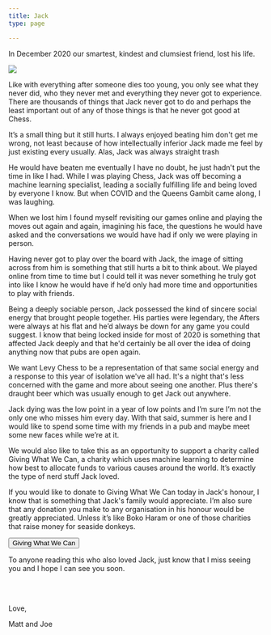 ```yaml
---
title: Jack
type: page

---
```

In December 2020 our smartest, kindest and clumsiest friend, lost his life.

![](images/jacky-lad.jpg)

Like with everything after someone dies too young, you only see what they never did, who they never met and everything they never got to experience. There are thousands of things that Jack never got to do and perhaps the least important out of any of those things is that he never got good at Chess.

It’s a small thing but it still hurts. I always enjoyed beating him don't get me wrong, not least because of how intellectually inferior Jack made me feel by just existing every usually. Alas, Jack was always straight trash

He would have beaten me eventually I have no doubt, he just hadn't put the time in like I had. While I was playing Chess, Jack was off becoming a machine learning specialist, leading a socially fulfilling life and being loved by everyone I know. But when COVID and the Queens Gambit came along, I was laughing.

When we lost him I found myself revisiting our games online and playing the moves out again and again, imagining his face, the questions he would have asked and the conversations we would have had if only we were playing in person.

Having never got to play over the board with Jack, the image of sitting across from him is something that still hurts a bit to think about. We played online from time to time but I could tell it was never something he truly got into like I know he would have if he’d only had more time and opportunities to play with friends.

Being a deeply sociable person, Jack possessed the kind of sincere social energy that brought people together. His parties were legendary, the Afters were always at his flat and he’d always be down for any game you could suggest. I know that being locked inside for most of 2020 is something that affected Jack deeply and that he'd certainly be all over the idea of doing anything now that pubs are open again.

We want Levy Chess to be a representation of that same social energy and a response to this year of isolation we've all had. It's a night that's less concerned with the game and more about seeing one another. Plus there's draught beer which was usually enough to get Jack out anywhere.

Jack dying was the low point in a year of low points and I’m sure I’m not the only one who misses him every day. With that said, summer is here and I would like to spend some time with my friends in a pub and maybe meet some new faces while we’re at it.

We would also like to take this as an opportunity to support a charity called Giving What We Can, a charity which uses machine learning to determine how best to allocate funds to various causes around the world. It’s exactly the type of nerd stuff Jack loved.

If you would like to donate to Giving What We Can today in Jack's honour, I know that is something that Jack's family would appreciate. I’m also sure that any donation you make to any organisation in his honour would be greatly appreciated. Unless it’s like Boko Haram or one of those charities that raise money for seaside donkeys.

<a href="https://www.givingwhatwecan.org/" rel="noopener" target="_blank" ><button class="lv-button">Giving What We Can</button></a>

To anyone reading this who also loved Jack, just know that I miss seeing you and I hope I can see you soon.

<br/>

<br/>

<div style="text-align: centre">

Love,

Matt and Joe

</div>
